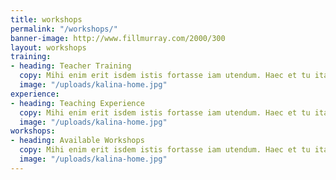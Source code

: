 ```yaml
---
title: workshops
permalink: "/workshops/"
banner-image: http://www.fillmurray.com/2000/300
layout: workshops
training:
- heading: Teacher Training
  copy: Mihi enim erit isdem istis fortasse iam utendum. Haec et tu ita posuisti, et verba vestra sunt. Itaque a sapientia praecipitur se ipsam, si usus sit, sapiens ut relinquat. Sed quid attinet de rebus tam apertis plura requirere?
  image: "/uploads/kalina-home.jpg"
experience:
- heading: Teaching Experience
  copy: Mihi enim erit isdem istis fortasse iam utendum. Haec et tu ita posuisti, et verba vestra sunt. Itaque a sapientia praecipitur se ipsam, si usus sit, sapiens ut relinquat. Sed quid attinet de rebus tam apertis plura requirere?
  image: "/uploads/kalina-home.jpg"
workshops:
- heading: Available Workshops
  copy: Mihi enim erit isdem istis fortasse iam utendum. Haec et tu ita posuisti, et verba vestra sunt. Itaque a sapientia praecipitur se ipsam, si usus sit, sapiens ut relinquat. Sed quid attinet de rebus tam apertis plura requirere?
  image: "/uploads/kalina-home.jpg"
---
```

